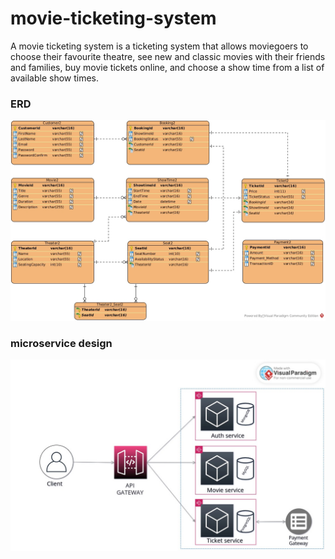 # movie-ticketing-system

A movie ticketing system is a ticketing system that allows moviegoers to choose their favourite theatre, see new and classic movies with their friends and families, buy movie tickets online, and choose a show time from a list of available show times.

### ERD

![](movie-ticketing-system-ERD.jpg)

### microservice design

![](movie-ticketing-system-design.jpeg)
